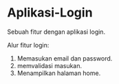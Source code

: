 # Aplikasi-Login
Sebuah fitur dengan aplikasi login.

Alur fitur login:
1. Memasukan email dan password.
2. memvalidasi masukan.
3. Menampilkan halaman home.
